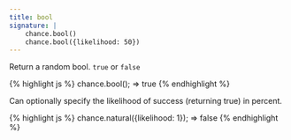 ```yaml
---
title: bool
signature: |
    chance.bool()
    chance.bool({likelihood: 50})
---
```


Return a random bool. `true` or `false`

{% highlight js %}
chance.bool();
=> true
{% endhighlight %}

Can optionally specify the likelihood of success (returning true) in percent.

{% highlight js %}
chance.natural({likelihood: 1});
=> false
{% endhighlight %}
